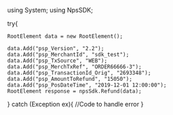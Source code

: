 using System;
using NpsSDK;

try{

    RootElement data = new RootElement();

    data.Add("psp_Version", "2.2");
    data.Add("psp_MerchantId", "sdk_test");
    data.Add("psp_TxSource", "WEB");
    data.Add("psp_MerchTxRef", "ORDER66666-3");
    data.Add("psp_TransactionId_Orig", "2693348");
    data.Add("psp_AmountToRefund", "15050");
    data.Add("psp_PosDateTime", "2019-12-01 12:00:00");
    RootElement response = npsSdk.Refund(data);

}
catch (Exception ex){
    //Code to handle error
}

